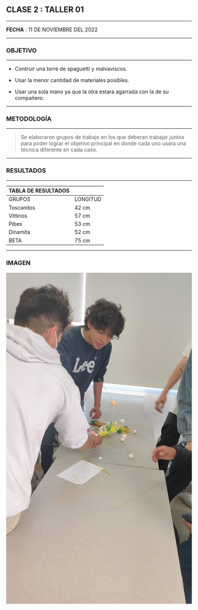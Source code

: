 ## CLASE 2 : **TALLER 01**
___

**FECHA** : 11 DE NOVIEMBRE DEL 2022
___

### OBJETIVO 
___
* Contruir una torre de spaguetti y malvaviscos.

* Usar la menor cantidad de materiales posibles. 
* Usar una sola mano ya que la otra estara agarrada con la de su compañero. 
___

### METODOLOGÍA 
___
 >Se elaboraron grupos de trabajo en los que deberan trabajar juntos para poder lograr el objetivo principal en donde cada uno usara una técnica diferente en cada caso.
 ___
 ### RESULTADOS 
 ____
| TABLA DE RESULTADOS   | |
|------------|------------|
| GRUPOS     | LONGITUD   |
| Toscanitos | 42 cm      |
| Vittirios  | 57 cm      | 
| Pibes      | 53 cm      | 
| Dinamita   | 52 cm      |
| BETA       | 75 cm      |
____

### IMAGEN 
![ESCUELA POLITECNICA NACIONAL|50](taller.jpg "Grupo de Toscanitos")

